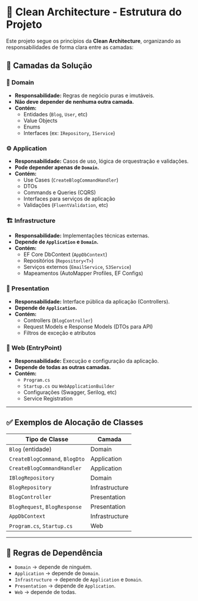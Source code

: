 # 🧱 Clean Architecture - Estrutura do Projeto

Este projeto segue os princípios da **Clean Architecture**, organizando as responsabilidades de forma clara entre as camadas:

## 📁 Camadas da Solução

### 🧩 Domain
- **Responsabilidade:** Regras de negócio puras e imutáveis.
- **Não deve depender de nenhuma outra camada.**
- **Contém:**
  - Entidades (`Blog`, `User`, etc)
  - Value Objects
  - Enums
  - Interfaces (ex: `IRepository`, `IService`)

### ⚙️ Application
- **Responsabilidade:** Casos de uso, lógica de orquestração e validações.
- **Pode depender apenas de `Domain`.**
- **Contém:**
  - Use Cases (`CreateBlogCommandHandler`)
  - DTOs
  - Commands e Queries (CQRS)
  - Interfaces para serviços de aplicação
  - Validações (`FluentValidation`, etc)

### 🏗 Infrastructure
- **Responsabilidade:** Implementações técnicas externas.
- **Depende de `Application` e `Domain`.**
- **Contém:**
  - EF Core DbContext (`AppDbContext`)
  - Repositórios (`Repository<T>`)
  - Serviços externos (`EmailService`, `S3Service`)
  - Mapeamentos (AutoMapper Profiles, EF Configs)

### 🎤 Presentation
- **Responsabilidade:** Interface pública da aplicação (Controllers).
- **Depende de `Application`.**
- **Contém:**
  - Controllers (`BlogController`)
  - Request Models e Response Models (DTOs para API)
  - Filtros de exceção e atributos

### 🚀 Web (EntryPoint)
- **Responsabilidade:** Execução e configuração da aplicação.
- **Depende de todas as outras camadas.**
- **Contém:**
  - `Program.cs`
  - `Startup.cs` ou `WebApplicationBuilder`
  - Configurações (Swagger, Serilog, etc)
  - Service Registration

---

## ✅ Exemplos de Alocação de Classes

| Tipo de Classe                      | Camada         |
|------------------------------------|----------------|
| `Blog` (entidade)                  | Domain         |
| `CreateBlogCommand`, `BlogDto`     | Application    |
| `CreateBlogCommandHandler`         | Application    |
| `IBlogRepository`                  | Domain         |
| `BlogRepository`                   | Infrastructure |
| `BlogController`                   | Presentation   |
| `BlogRequest`, `BlogResponse`      | Presentation   |
| `AppDbContext`                     | Infrastructure |
| `Program.cs`, `Startup.cs`         | Web            |

---

## 🔐 Regras de Dependência

- `Domain` → depende de ninguém.
- `Application` → depende de `Domain`.
- `Infrastructure` → depende de `Application` e `Domain`.
- `Presentation` → depende de `Application`.
- `Web` → depende de todas.
